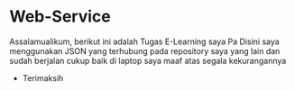# Web-Service

Assalamualikum, berikut ini adalah Tugas E-Learning saya Pa
Disini saya menggunakan JSON yang terhubung pada repository saya yang lain dan sudah berjalan cukup baik di laptop saya
maaf atas segala kekurangannya

- Terimaksih
